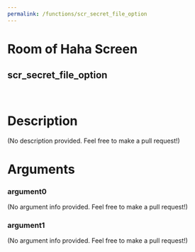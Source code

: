 ```yaml
---
permalink: /functions/scr_secret_file_option
---
```

# Room of Haha Screen  
## scr_secret_file_option  
&nbsp;  
# Description  
(No description provided. Feel free to make a pull request!) 
&nbsp;  
# Arguments
### argument0
(No argument info provided. Feel free to make a pull request!)
&nbsp;  
### argument1
(No argument info provided. Feel free to make a pull request!)
&nbsp;  


